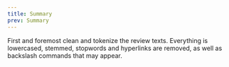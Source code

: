 ```yaml
---
title: Summary
prev: Summary
---
```


First and foremost clean and tokenize the review texts. Everything is lowercased, 
stemmed, stopwords and hyperlinks are removed, as well as backslash commands that 
may appear.

